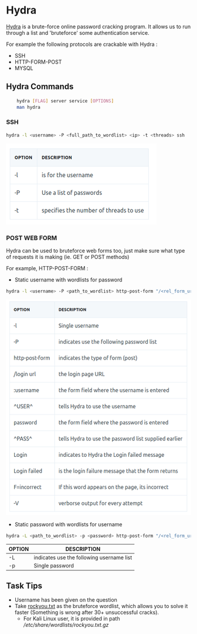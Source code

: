 # Hydra

[Hydra](https://github.com/vanhauser-thc/thc-hydra) is a brute-force online password cracking program. It allows us to run through a list and 'bruteforce' some authentication service.

For example the following protocols are crackable with Hydra :
* SSH
* HTTP-FORM-POST
* MYSQL

## Hydra Commands 

```Bash
    hydra [FLAG] server service [OPTIONS]
    man hydra
```

### SSH

```Bash
hydra -l <username> -P <full_path_to_wordlist> <ip> -t <threads> ssh
```

![Option lists for SSH](./src/hydra_ssh.png)

### POST WEB FORM
Hydra can be used to bruteforce web forms too, just make sure what type of requests it is making (ie. GET or POST methods)

For example, HTTP-POST-FORM :

* Static username with wordlists for password
```Bash
hydra -l <username> -P <path_to_wordlist> http-post-form "/<rel_form_url>:username=^USER^&password=^PASS^:F=incorrect" -V
```

![Option lists for HTTP POST FORM](./src/hydra_http_post_form.png)

* Static password with wordlists for username
```Bash
hydra -L <path_to_wordlist> -p <password> http-post-form "/<rel_form_url>:username=^USER^&password=^PASS^:F=incorrect"
```
OPTION  | DESCRIPTION
---     | ---
-L      | indicates use the following username list
-p      | Single password

## Task Tips 
* Username has been given on the question
* Take [rockyou.txt](https://github.com/brannondorsey/naive-hashcat/releases/download/data/rockyou.txt) as the bruteforce wordlist, which allows you to solve it faster (Something is wrong after 30+ unsuccessful cracks). 
  * For Kali Linux user, it is provided in path _/etc/share/wordlists/rockyou.txt.gz_
